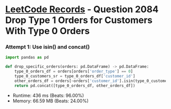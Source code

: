 # [LeetCode Records](../../README.md) - Question 2084 Drop Type 1 Orders for Customers With Type 0 Orders

### Attempt 1: Use isin() and concat()
```py
import pandas as pd

def drop_specific_orders(orders: pd.DataFrame) -> pd.DataFrame:
    type_0_orders_df = orders[orders['order_type'] == 0]
    type_0_customers_sr = type_0_orders_df['customer_id']
    other_orders_df = orders[~orders['customer_id'].isin(type_0_customers_sr)]
    return pd.concat([type_0_orders_df, other_orders_df])
```
- Runtime: 436 ms (Beats: 96.00%)
- Memory: 66.59 MB (Beats: 24.00%)

<br>
